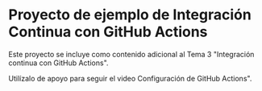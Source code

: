 # Proyecto de ejemplo de Integración Continua con GitHub Actions

Este proyecto se incluye como contenido adicional al Tema 3 "Integración continua con GitHub Actions".

Utilízalo de apoyo para seguir el video Configuración de GitHub Actions".
